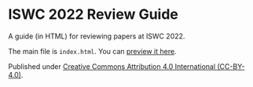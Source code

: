 # ISWC 2022 Review Guide

A guide (in HTML) for reviewing papers at ISWC 2022.

The main file is `index.html`. You can [preview it here](https://htmlpreview.github.io/?https://raw.githubusercontent.com/aidhog/reviewguide/main/index.html).

Published under [Creative Commons Attribution 4.0 International (CC-BY-4.0)](https://creativecommons.org/licenses/by/4.0/).
